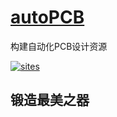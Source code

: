 ﻿# [autoPCB](https://github.com/qitas/autoPCB) 

构建自动化PCB设计资源

[![sites](http://182.61.61.133/link/resources/head.png)](http://www.qitas.cn) 

## 锻造最美之器